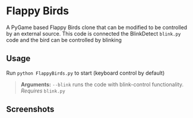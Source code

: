 # Flappy Birds
A PyGame based Flappy Birds clone that can be modified to be controlled by an external source.
This code is connected the BlinkDetect `blink.py` code and the bird can be controlled by blinking

## Usage

Run `python FlappyBirds.py` to start (keyboard control by default)

>**Arguments:**
`--blink` runs the code with blink-control functionality. *Requires* `blink.py`

## Screenshots
